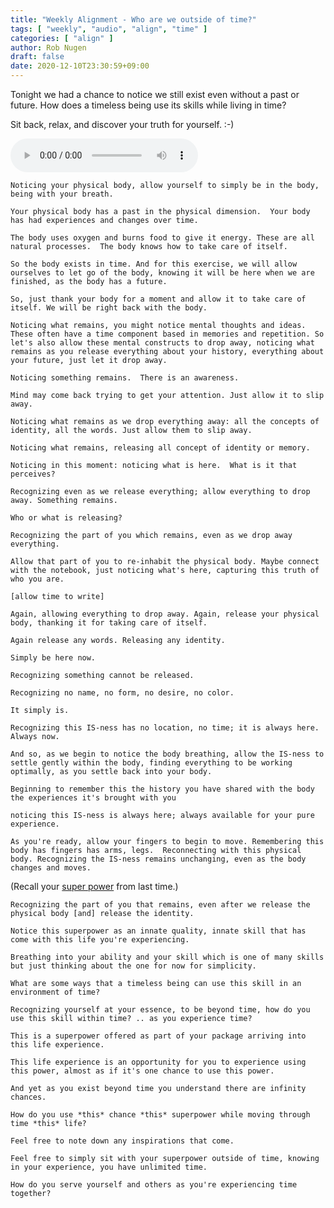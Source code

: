 ```yaml
---
title: "Weekly Alignment - Who are we outside of time?"
tags: [ "weekly", "audio", "align", "time" ]
categories: [ "align" ]
author: Rob Nugen
draft: false
date: 2020-12-10T23:30:59+09:00
---
```


Tonight we had a chance to notice we still exist even without a past
or future.  How does a timeless being use its skills while living in
time?

Sit back, relax, and discover your truth for yourself.  :-)

<audio controls>
  <source src="//b.robnugen.com/rob/presentations/weekly-alignments/2020/2020_dec_10_who_are_we_outside_of_time.ogg" type="audio/ogg">
  <source src="//b.robnugen.com/rob/presentations/weekly-alignments/2020/2020_dec_10_who_are_we_outside_of_time.mp3" type="audio/mpeg">
  Your browser does not support this audio content.
</audio>

    Noticing your physical body, allow yourself to simply be in the body, being with your breath.

    Your physical body has a past in the physical dimension.  Your body has had experiences and changes over time.

    The body uses oxygen and burns food to give it energy. These are all natural processes.  The body knows how to take care of itself.

    So the body exists in time. And for this exercise, we will allow ourselves to let go of the body, knowing it will be here when we are finished, as the body has a future.

    So, just thank your body for a moment and allow it to take care of itself. We will be right back with the body.

    Noticing what remains, you might notice mental thoughts and ideas. These often have a time component based in memories and repetition. So let's also allow these mental constructs to drop away, noticing what remains as you release everything about your history, everything about your future, just let it drop away.

    Noticing something remains.  There is an awareness.

    Mind may come back trying to get your attention. Just allow it to slip away.

    Noticing what remains as we drop everything away: all the concepts of identity, all the words. Just allow them to slip away.

    Noticing what remains, releasing all concept of identity or memory.

    Noticing in this moment: noticing what is here.  What is it that perceives?

    Recognizing even as we release everything; allow everything to drop away. Something remains.

    Who or what is releasing?

    Recognizing the part of you which remains, even as we drop away everything.

    Allow that part of you to re-inhabit the physical body. Maybe connect with the notebook, just noticing what's here, capturing this truth of who you are.

    [allow time to write]

    Again, allowing everything to drop away. Again, release your physical body, thanking it for taking care of itself.

    Again release any words. Releasing any identity.

    Simply be here now.

    Recognizing something cannot be released.

    Recognizing no name, no form, no desire, no color.

    It simply is.

    Recognizing this IS-ness has no location, no time; it is always here. Always now.

    And so, as we begin to notice the body breathing, allow the IS-ness to settle gently within the body, finding everything to be working optimally, as you settle back into your body.

    Beginning to remember this the history you have shared with the body the experiences it's brought with you

    noticing this IS-ness is always here; always available for your pure experience.

    As you're ready, allow your fingers to begin to move. Remembering this body has fingers has arms, legs.  Reconnecting with this physical body. Recognizing the IS-ness remains unchanging, even as the body changes and moves.

(Recall your [super power](/blog/2020/12/03/weekly-alignments-discover-your-super-power/) from last time.)

    Recognizing the part of you that remains, even after we release the physical body [and] release the identity.

    Notice this superpower as an innate quality, innate skill that has come with this life you're experiencing.

    Breathing into your ability and your skill which is one of many skills but just thinking about the one for now for simplicity.

    What are some ways that a timeless being can use this skill in an environment of time?

    Recognizing yourself at your essence, to be beyond time, how do you use this skill within time? .. as you experience time?

    This is a superpower offered as part of your package arriving into this life experience.

    This life experience is an opportunity for you to experience using this power, almost as if it's one chance to use this power.

    And yet as you exist beyond time you understand there are infinity chances.

    How do you use *this* chance *this* superpower while moving through time *this* life?

    Feel free to note down any inspirations that come.

    Feel free to simply sit with your superpower outside of time, knowing in your experience, you have unlimited time.

    How do you serve yourself and others as you're experiencing time together?
